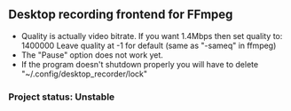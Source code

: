 ## Desktop recording frontend for FFmpeg

* Quality is actually video bitrate. If you want 1.4Mbps then set quality to: 1400000
    Leave quality at -1 for default (same as "-sameq" in ffmpeg)
* The "Pause" option does not work yet.
* If the program doesn't shutdown properly you will have to delete "~/.config/desktop_recorder/lock"

### Project status: Unstable

